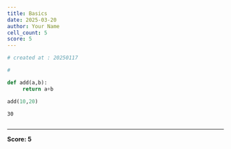 ```yaml
---
title: Basics
date: 2025-03-20
author: Your Name
cell_count: 5
score: 5
---
```


```python
# created at : 20250117
```


```python
#

```


```python
def add(a,b):
     return a+b 


```


```python
add(10,20)
```




    30




```python

```


---
**Score: 5**